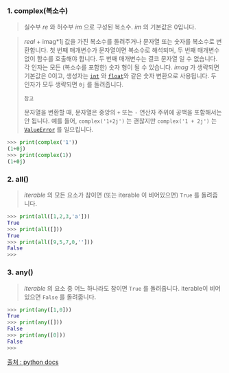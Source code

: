 ### 1. complex(복소수)

> 실수부 *re* 와 허수부 *im* 으로 구성된 복소수. *im* 의 기본값은 0입니다.

> *real* + imag*1j 값을 가진 복소수를 돌려주거나 문자열 또는 숫자를 복소수로 변환합니다. 첫 번째 매개변수가 문자열이면 복소수로 해석되며, 두 번째 매개변수 없이 함수를 호출해야 합니다. 두 번째 매개변수는 결코 문자열 일 수 없습니다. 각 인자는 모든 (복소수를 포함한) 숫자 형이 될 수 있습니다. *imag* 가 생략되면 기본값은 0이고, 생성자는 [`int`](https://docs.python.org/ko/3.8/library/functions.html?highlight=complex#int) 와 [`float`](https://docs.python.org/ko/3.8/library/functions.html?highlight=complex#float)와 같은 숫자 변환으로 사용됩니다. 두 인자가 모두 생략되면 `0j` 를 돌려줍니다.
>
> `참고`
>
> 문자열을 변환할 때, 문자열은 중앙의 `+` 또는 `-` 연산자 주위에 공백을 포함해서는 안 됩니다. 예를 들어, `complex('1+2j')` 는 괜찮지만 `complex('1 + 2j')` 는 [`ValueError`](https://docs.python.org/ko/3.8/library/exceptions.html#ValueError) 를 일으킵니다.
>
> 

```python
>>> print(complex('1'))
(1+0j)
>>> print(complex(1))
(1+0j)
```



### 2. all()

> *iterable* 의 모든 요소가 참이면 (또는 iterable 이 비어있으면) `True` 를 돌려줍니다.

```python
>>> print(all([1,2,3,'a']))
True
>>> print(all([]))
True
>>> print(all([9,5,7,0,'']))
False
>>> 
```



### 3. any()

> *iterable* 의 요소 중 어느 하나라도 참이면 `True` 를 돌려줍니다. iterable이 비어 있으면 `False` 를 돌려줍니다. 

```python
>>> print(any([1,0]))
True
>>> print(any([]))
False
>>> print(any([0]))
False
>>> 
```



[출처 : python docs](https://docs.python.org/ko/3.8/)